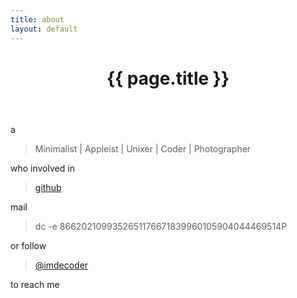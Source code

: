 ```yaml
---
title: about
layout: default
---
```


<header>
<a title="Go to homepage" class="home" href="/"><i class="fa fa-home"></i></a>
<h1>{{ page.title }}</h1> 
</header>

a

> Minimalist | Appleist | Unixer | Coder | Photographer

who involved in 

> [github](https://github.com/imdecoder)

mail 

> dc -e 8662021099352651176671839960105904044469514P

or follow 

> [@imdecoder](https://twitter.com/#!/imdecoder)

to reach me